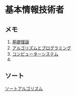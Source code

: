 # 基本情報技術者

## メモ

1. [基礎理論](01_base.html)
2. [アルゴリズムとプログラミング](02_algorithm.html)
3. [コンピューターシステム](03_computer_system.html)
4. 

## ソート

[ソートアルゴリズム](sort.html)

